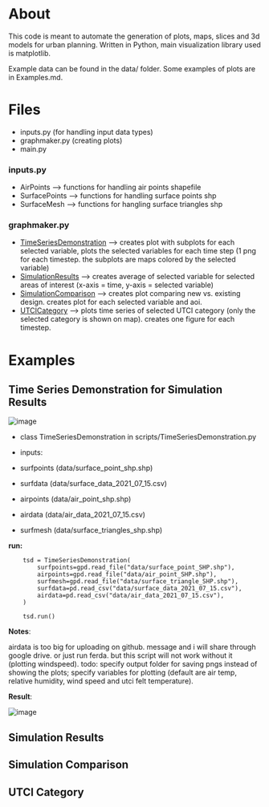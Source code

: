 # About

This code is meant to automate the generation of plots, maps, slices and 3d models for urban planning. Written in Python, main visualization library used is matplotlib.

Example data can be found in the data/ folder. Some examples of plots are in Examples.md.


# Files 
- inputs.py (for handling input data types)
- graphmaker.py (creating plots)
- main.py

### inputs.py
- AirPoints --> functions for handling air points shapefile
- SurfacePoints --> functions for handling surface points shp
- SurfaceMesh --> functions for hangling surface triangles shp

### graphmaker.py
- [TimeSeriesDemonstration](#time-series-demonstration-for-simulation-results) --> creates plot with subplots for each selected variable, plots the selected variables for each time step (1 png for each timestep. the subplots are maps colored by the selected variable)
- [SimulationResults](#simulation-results) --> creates average of selected variable for selected areas of interest (x-axis = time, y-axis = selected variable)
- [SimulationComparison](#simulation-comparison) --> creates plot comparing new vs. existing design. creates plot for each selected variable and aoi.
- [UTCICategory](#utci_category) --> plots time series of selected UTCI category (only the selected category is shown on map). creates one figure for each timestep.

# Examples

## Time Series Demonstration for Simulation Results
![image](https://github.com/user-attachments/assets/343e90dd-81de-4f74-a5b4-964a92e51fb7)

- class TimeSeriesDemonstration in scripts/TimeSeriesDemonstration.py

- inputs:
-   surfpoints (data/surface_point_shp.shp)
-   surfdata (data/surface_data_2021_07_15.csv)
-   airpoints (data/air_point_shp.shp)
-   airdata (data/air_data_2021_07_15.csv)
-   surfmesh (data/surface_triangles_shp.shp)

**run:**
```
    tsd = TimeSeriesDemonstration(
        surfpoints=gpd.read_file("data/surface_point_SHP.shp"),
        airpoints=gpd.read_file("data/air_point_SHP.shp"),
        surfmesh=gpd.read_file("data/surface_triangle_SHP.shp"),
        surfdata=pd.read_csv("data/surface_data_2021_07_15.csv"),
        airdata=pd.read_csv("data/air_data_2021_07_15.csv"),
    )

    tsd.run()
```

**Notes**:

airdata is too big for uploading on github. message and i will share through google drive. or just run ferda. but this script will not work without it (plotting windspeed).
todo: specify output folder for saving pngs instead of showing the plots; specify variables for plotting (default are air temp, relative humidity, wind speed and utci felt temperature).

**Result**:

![image](https://github.com/user-attachments/assets/d8721abc-3745-4d18-87d4-518ed269ce20)

## Simulation Results


## Simulation Comparison


## UTCI Category



